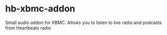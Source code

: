 hb-xbmc-addon
=============

Small audio addon for XBMC. Allows you to listen to live radio and podcasts from Heartbeats radio
